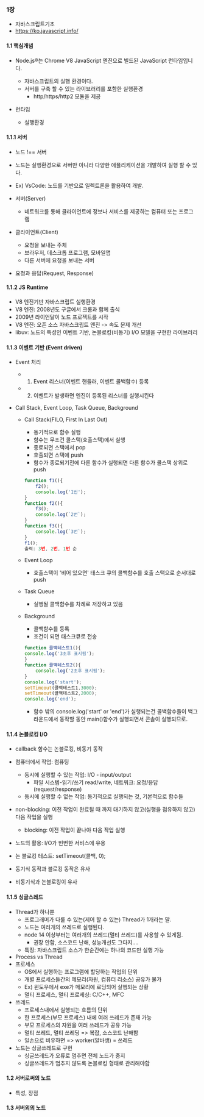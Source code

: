### 1장
  - 자바스크립트기초
  - https://ko.javascript.info/

#### 1.1 핵심개념
- Node.js®는 Chrome V8 JavaScript 엔진으로 빌드된 JavaScript 런타임입니다.
  - 자바스크립트의 실행 환경이다.
  - 서버를 구축 할 수 있는 라이브러리를 포함한 실행환경
    - http/https/http2 모듈을 제공
    
- 런타임
  - 실행환경

#### 1.1.1 서버
- 노드 !== 서버
- 노드는 실행환경으로 서버만 아니라 다양한 애플리케이션을 개발하여 실행 할 수 있다.
- Ex) VsCode: 노드를 기반으로 일렉트론을 활용하여 개발.  
  
- 서버(Server)
  - 네트워크를 통해 클라이언트에 정보나 서비스를 제공하는 컴퓨터 또는 프로그램
- 클라이언트(Client)
  - 요청을 보내는 주체
  - 브라우저, 데스크톱 프로그램, 모바일앱
  - 다른 서버에 요청을 보내는 서버
- 요청과 응답(Request, Response)

#### 1.1.2 JS Runtime
- V8 엔진기반 자바스크립트 실행환경
- V8 엔진: 2008년도 구글에서 크롬과 함께 출식
- 2009년 라이언달이 노드 프로젝트를 시작
- V8 엔진: 오픈 소스 자바스크립트 엔진 -> 속도 문제 개선
- libuv: 노드의 특성인 이벤트 기반, 논블로킹(비동기) I/O 모델을 구현한 라이브러리
  
#### 1.1.3 이벤트 기반 (Event driven)
- Event 처리
    - 1. Event 리스너(이벤트 핸들러, 이벤트 콜백함수) 등록
    - 2. 이벤트가 발생하면 엔진이 등록된 리스너를 실행시킨다

- Call Stack, Event Loop, Task Queue, Background
    - Call Stack(FILO, First In Last Out)
        - 동기적으로 함수 실행
        - 함수는 무조건 콜스택(호출스택)에서 실행
        - 종료되면 스택에서 pop
        - 호출되면 스택에 push
        - 함수가 종료되기전에 다른 함수가 실행되면 다른 함수가 콜스택 상위로 push
      ```js
      function f1(){
          f2();
          console.log('1번');
      }
      function f2(){
          f3();
          console.log(`2번`);
      }
      function f3(){
          console.log(`3번`);
      }
      f1();
      출력: 3번, 2번, 1번 순
      ```
    - Event Loop
        - 호출스택이 '비어 있으면' 태스크 큐의 콜백함수를
          호출 스택으로 순서대로 push

    - Task Queue
        - 실행될 콜백함수를 차례로 저장하고 있음

    - Background
        - 콜백함수를 등록
        - 조건이 되면 태스크큐로 전송
      ```js
      function 콜백테스트1(){
      console.log('3초후 표시됨');
      }
      function 콜백테스트2(){
          console.log('2초후 표시됨');
      }
      console.log('start');
      setTimeout(콜백테스트1,3000);
      setTimeout(콜백테스트2,2000);
      console.log('end');
      ```
        - 함수 밖의 console.log('start' or 'end')가 실행되는건 콜백함수들이 백그라운드에서 동작할 동안 main()함수가 실행되면서 콘솔이 실행되므로.

#### 1.1.4 논블로킹 I/O
- callback 함수는 논블로킹, 비동기 동작
  
- 컴퓨터에서 작업: 컴퓨팅
  - 동시에 실행할 수 있는 작업: I/O - input/output
    - 파일 시스템-읽기/쓰기 read/write, 네트워크: 요청/응답 (request/response)
  - 동시에 실행할 수 없는 작업: 동기적으로 실행되는 것, 기본적으로 함수들
  
- non-blocking: 이전 작업이 완료될 때 까지 대기하지 않고(실행을 점유하지 않고) 다음 작업을 실행
  - blocking: 이전 작업이 끝나야 다음 작업 실행
  
- 노드의 활용: I/O가 빈번한 서비스에 유용
- 논 블로킹 테스트: setTimeout(콜백, 0);
  
- 동기식 동작과 블로킹 동작은 유사
- 비동기식과 논블로킹이 유사
  
#### 1.1.5 싱글스레드
- Thread가 하나뿐
  - 프로그래머가 다룰 수 있는(제어 할 수 있는) Thread가 1개라는 말.
  - 노드는 여러개의 쓰레드로 실행된다.
  - node 14 이상부터는 여러개의 쓰레드(멀티 쓰레드)를 사용할 수 있게됨.
    - 권장 안함, 소스코드 난해, 성능개선도 그다지....
  - 특징: 자바스크립트 소스가 한순간에는 하나의 코드만 실행 가능
- Process vs Thread
- 프로세스
  - OS에서 실행하는 프로그램에 할당하는 작업의 단위
  - 개별 프로세스들간의 메모리(자원, 컴퓨터 리소스) 공유가 불가
  - Ex) 윈도우에서 exe가 메모리에 로딩되어 실행되는 상황
  - 멀티 프로세스, 멀티 프로세싱: C/C++, MFC
- 쓰레드
  - 프로세스내에서 실행되는 흐름의 단위
  - 한 프로세스(부모 프로세스) 내에 여러 쓰레드가 존재 가능
  - 부모 프로세스의 자원을 여러 쓰레드가 공유 가능
  - 멀티 쓰레드, 멀티 쓰레딩 => 복잡, 소스코드 난해함
  - 일손으로 비유하면 => worker(알바생) = 쓰레드
- 노드는 싱글쓰레드로 구현
  - 싱글쓰레드가 오류로 멈추면 전체 노드가 중지
  - 싱글쓰레드가 멈추지 않도록 논블로킹 형태로 관리해야함

#### 1.2 서버로써의 노드
- 특성, 장점

#### 1.3 서버외의 노드